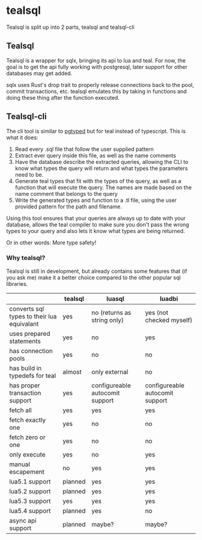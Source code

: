 # tealsql

Tealsql is split up into 2 parts, tealsql and tealsql-cli

## Tealsql

Tealsql is a wrapper for sqlx, bringing its api to lua and teal. For now, the goal is to get the api fully working with postgresql,
later support for other databases may get added.

sqlx uses Rust's drop trait to properly release connections back to the pool, commit transactions, etc. tealsql emulates this by taking in functions
and doing these thing after the function executed.

## Tealsql-cli

The cli tool is similar to [pgtyped](https://github.com/adelsz/pgtyped) but for teal instead of typescript. This is what it does:

1. Read every .sql file that follow the user supplied pattern
1. Extract ever query inside this file, as well as the name comments
1. Have the database describe the extracted queries, allowing the CLI to know what types the query will return and what types the parameters need to be.
1. Generate teal types that fit with the types of the query, as well as a function that will execute the query. The names are made based on the name comment that belongs to the query
1. Write the generated types and function to a .tl file, using the user provided pattern for the path and filename.

Using this tool ensures that your queries are always up to date with your database, allows the teal compiler to make sure you don't pass the wrong types to your query and also lets it know what types are being returned.

Or in other words: More type safety!

### Why tealsql?
Tealsql is still in development, but already contains some features that (if you ask me) make it a better choice compared to the other popular sql libraries.

|  |tealsql | luasql | luadbi|
| --- | --- | --- | --- |
| converts sql types to their lua equivalant| yes | no (returns as string only) | yes (not checked myself) |
| uses prepared statements | yes | no |yes|
| has connection pools | yes | no | no |
| has build in typedefs for teal | almost | only external| no |
| has proper transaction support | yes | configureable autocomit support| configureable autocomit support|
| fetch all| yes | yes| yes |
| fetch exactly one | yes | no | no |
| fetch zero or one | yes | no | no |
| only execute | yes | no | yes |
| manual escapement| no | yes | yes |
| lua5.1 support| planned | yes| yes|
| lua5.2 support| planned | yes | yes |
| lua5.3 support | yes | yes | yes|
| lua5.4 support | planned | yes | no |
| async api support | planned | maybe? | maybe? |

